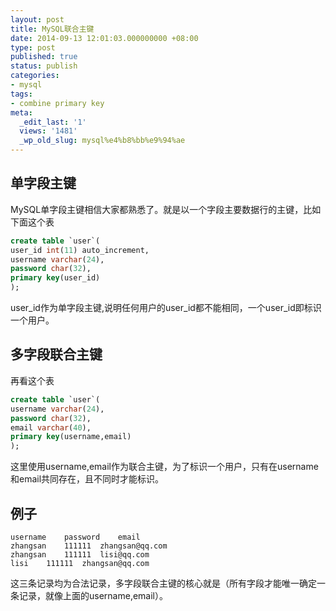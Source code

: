 ```yaml
---
layout: post
title: MySQL联合主键
date: 2014-09-13 12:01:03.000000000 +08:00
type: post
published: true
status: publish
categories:
- mysql
tags:
- combine primary key
meta:
  _edit_last: '1'
  views: '1481'
  _wp_old_slug: mysql%e4%b8%bb%e9%94%ae
---
```

## 单字段主键
MySQL单字段主键相信大家都熟悉了。就是以一个字段主要数据行的主键，比如下面这个表

```sql
create table `user`(
user_id int(11) auto_increment,
username varchar(24),
password char(32),
primary key(user_id)
);
```

user_id作为单字段主键,说明任何用户的user_id都不能相同，一个user_id即标识一个用户。
## 多字段联合主键
再看这个表

```sql
create table `user`(
username varchar(24),
password char(32),
email varchar(40),
primary key(username,email)
);
```
这里使用username,email作为联合主键，为了标识一个用户，只有在username和email共同存在，且不同时才能标识。
## 例子

```
username	password	email
zhangsan	111111	zhangsan@qq.com
zhangsan	111111	lisi@qq.com
lisi	111111	zhangsan@qq.com
```

这三条记录均为合法记录，多字段联合主键的核心就是（所有字段才能唯一确定一条记录，就像上面的username,email）。